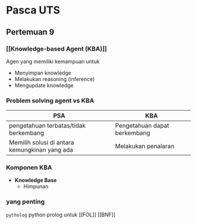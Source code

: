 
# Pasca UTS
## Pertemuan 9

### [[Knowledge-based Agent (KBA)]]

Agen yang memiliki kemampuan untuk
- Menyimpan knowledge
- Melakukan reasoning (inference)
- Mengupdate knowledge

### Problem solving agent vs KBA
| PSA| KBA|
|-|-|
|pengetahuan terbatas/tidak berkembang|Pengetahuan dapat berkembang|
|Memilih solusi di antara kemungkinan yang ada|Melakukan penalaran|


### Komponen KBA
- **Knowledge Base**
	- Himpunan


### yang penting
`pytholog` python prolog untuk [[FOL]] [[BNF]]
